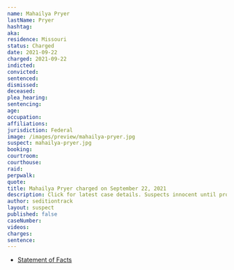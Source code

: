 ```yaml
---
name: Mahailya Pryer
lastName: Pryer
hashtag:
aka:
residence: Missouri
status: Charged
date: 2021-09-22
charged: 2021-09-22
indicted:
convicted:
sentenced:
dismissed:
deceased:
plea_hearing:
sentencing:
age:
occupation:
affiliations:
jurisdiction: Federal
image: /images/preview/mahailya-pryer.jpg
suspect: mahailya-pryer.jpg
booking:
courtroom:
courthouse:
raid:
perpwalk:
quote:
title: Mahailya Pryer charged on September 22, 2021
description: Click for latest case details. Suspects innocent until proven guilty.
author: seditiontrack
layout: suspect
published: false
caseNumber:
videos:
charges:
sentence:
---
```

- [Statement of Facts](https://extremism.gwu.edu/sites/g/files/zaxdzs2191/f/Cara%20Hentschel%20and%20Mahailya%20Pryer%20Statement%20of%20Facts.pdf)
